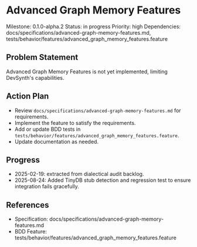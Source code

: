 # Advanced Graph Memory Features
Milestone: 0.1.0-alpha.2
Status: in progress
Priority: high
Dependencies: docs/specifications/advanced-graph-memory-features.md, tests/behavior/features/advanced_graph_memory_features.feature

## Problem Statement
Advanced Graph Memory Features is not yet implemented, limiting DevSynth's capabilities.


## Action Plan
- Review `docs/specifications/advanced-graph-memory-features.md` for requirements.
- Implement the feature to satisfy the requirements.
- Add or update BDD tests in `tests/behavior/features/advanced_graph_memory_features.feature`.
- Update documentation as needed.

## Progress
- 2025-02-19: extracted from dialectical audit backlog.
- 2025-08-24: Added TinyDB stub detection and regression test to ensure integration fails gracefully.

## References
- Specification: docs/specifications/advanced-graph-memory-features.md
- BDD Feature: tests/behavior/features/advanced_graph_memory_features.feature
